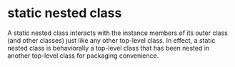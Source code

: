 # static nested class
A static nested class interacts with the instance members of its outer
class (and other classes) just like any other top-level class. In effect, a
static nested class is behaviorally a top-level class that has been nested in
another top-level class for packaging convenience. 
